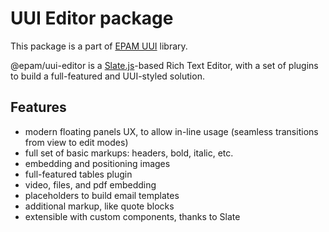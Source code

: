 # UUI Editor package

This package is a part of [EPAM UUI](https://github.com/epam/UUI) library.

@epam/uui-editor is a [Slate.js](https://www.slatejs.org/)-based Rich Text Editor, with a set of plugins to build a full-featured and UUI-styled solution.

## Features

- modern floating panels UX, to allow in-line usage (seamless transitions from view to edit modes)
- full set of basic markups: headers, bold, italic, etc.
- embedding and positioning images
- full-featured tables plugin
- video, files, and pdf embedding
- placeholders to build email templates
- additional markup, like quote blocks
- extensible with custom components, thanks to Slate


